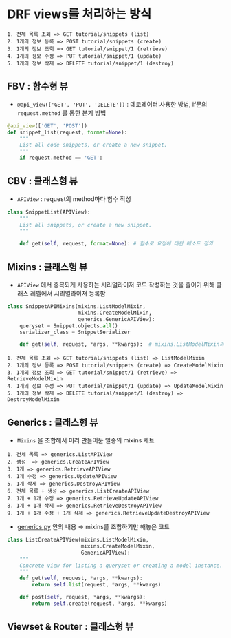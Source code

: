 # DRF views를 처리하는 방식
```
1. 전체 목록 조회 => GET tutorial/snippets (list)
2. 1개의 정보 등록 => POST tutorial/snippets (create)
3. 1개의 정보 조회 => GET tutorial/snippet/1 (retrieve)
4. 1개의 정보 수정 => PUT tutorial/snippet/1 (update)
5. 1개의 정보 삭제 => DELETE tutorial/snippet/1 (destroy)
```

## FBV : 함수형 뷰

- `@api_view(['GET', 'PUT', 'DELETE'])` : 데코레이터 사용한 방법, if문의 `request.method` 를 통한 분기 방법

```python
@api_view(['GET', 'POST'])
def snippet_list(request, format=None):
    """
    List all code snippets, or create a new snippet.
    """
    if request.method == 'GET':
```

## CBV : 클래스형 뷰

- `APIView` : request의 method마다 함수 작성

```python
class SnippetList(APIView):
    """
    List all snippets, or create a new snippet.
    """

    def get(self, request, format=None): # 함수로 요청에 대한 메소드 정의
```

## Mixins : 클래스형 뷰

- `APIView` 에서 중복되게 사용하는 시리얼라이저 코드 작성하는 것을 줄이기 위해 클래스 레벨에서 시리얼라이저 등록함

```python
class SnippetAPIMixins(mixins.ListModelMixin,
                       mixins.CreateModelMixin,
                       generics.GenericAPIView):
    queryset = Snippet.objects.all()
    serializer_class = SnippetSerializer

    def get(self, request, *args, **kwargs):  # mixins.ListModelMixin과 연결
```

```
1. 전체 목록 조회 => GET tutorial/snippets (list) => ListModelMixin
2. 1개의 정보 등록 => POST tutorial/snippets (create) => CreateModelMixin
3. 1개의 정보 조회 => GET tutorial/snippet/1 (retrieve) => RetrieveModelMixin
4. 1개의 정보 수정 => PUT tutorial/snippet/1 (update) => UpdateModelMixin
5. 1개의 정보 삭제 => DELETE tutorial/snippet/1 (destroy) => DestroyModelMixin
```

## Generics : 클래스형 뷰

- `Mixins` 을 조합해서 미리 만들어둔 일종의 mixins 세트

```
1. 전체 목록 => generics.ListAPIView
2. 생성  => generics.CreateAPIView
3. 1개 => generics.RetrieveAPIView
4. 1개 수정 => generics.UpdateAPIView
5. 1개 삭제 => generics.DestroyAPIView
6. 전체 목록 + 생성 => generics.ListCreateAPIView
7. 1개 + 1개 수정 => generics.RetrieveUpdateAPIView
8. 1개 + 1개 삭제 => generics.RetrieveDestroyAPIView
9. 1개 + 1개 수정 + 1개 삭제 => generics.RetrieveUpdateDestroyAPIView
```

- [generics.py](http://generics.py) 안의 내용 ⇒ mixins를 조합하기만 해놓은 코드

```python
class ListCreateAPIView(mixins.ListModelMixin,
                        mixins.CreateModelMixin,
                        GenericAPIView):
    """
    Concrete view for listing a queryset or creating a model instance.
    """
    def get(self, request, *args, **kwargs):
        return self.list(request, *args, **kwargs)

    def post(self, request, *args, **kwargs):
        return self.create(request, *args, **kwargs)
```

## Viewset & Router : 클래스형 뷰